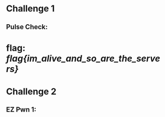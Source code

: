 # Challenge 1

## Pulse Check:

**flag:** *flag{im_alive_and_so_are_the_servers}*
======

# Challenge 2

## EZ Pwn 1:


